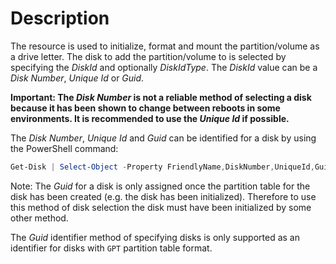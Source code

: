 # Description

The resource is used to initialize, format and mount the partition/volume as a drive
letter.
The disk to add the partition/volume to is selected by specifying the _DiskId_ and
optionally _DiskIdType_.
The _DiskId_ value can be a _Disk Number_, _Unique Id_ or _Guid_.

**Important: The _Disk Number_ is not a reliable method of selecting a disk because
it has been shown to change between reboots in some environments.
It is recommended to use the _Unique Id_ if possible.**

The _Disk Number_, _Unique Id_ and _Guid_ can be identified for a disk by using the
PowerShell command:

```powershell
Get-Disk | Select-Object -Property FriendlyName,DiskNumber,UniqueId,Guid
```

Note: The _Guid_ for a disk is only assigned once the partition table for the disk
has been created (e.g. the disk has been initialized). Therefore to use this method
of disk selection the disk must have been initialized by some other method.

The _Guid_ identifier method of specifying disks is only supported as an identifier
for disks with `GPT` partition table format.
